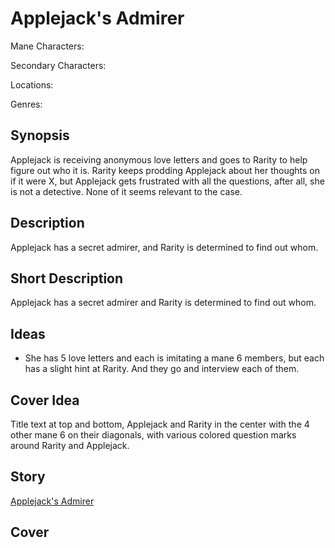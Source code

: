# Applejack's Admirer

Mane Characters: 

Secondary Characters: 

Locations: 

Genres:

## Synopsis
Applejack is receiving anonymous love letters and goes to Rarity to help figure out who it is. Rarity keeps prodding Applejack about her thoughts on if it were X, but Applejack gets frustrated with all the questions, after all, she is not a detective. None of it seems relevant to the case.

## Description
Applejack has a secret admirer, and Rarity is determined to find out whom.

## Short Description
Applejack has a secret admirer and Rarity is determined to find out whom.

## Ideas
- She has 5 love letters and each is imitating a mane 6 members, but each has a slight hint at Rarity. And they go and interview each of them.

## Cover Idea
Title text at top and bottom, Applejack and Rarity in the center with the 4 other mane 6 on their diagonals, with various colored question marks around Rarity and Applejack.

## Story
[Applejack's Admirer](./applejacks-admirer.md)

## Cover

